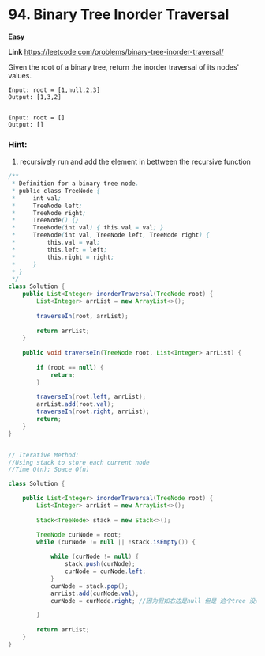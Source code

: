 # 94. Binary Tree Inorder Traversal

**Easy**

**Link** https://leetcode.com/problems/binary-tree-inorder-traversal/


Given the root of a binary tree, return the inorder traversal of its nodes' values.

 

```
Input: root = [1,null,2,3]
Output: [1,3,2]


Input: root = []
Output: []
```

### Hint:

1. recursively run and add the element in bettween the recursive function


```java
/**
 * Definition for a binary tree node.
 * public class TreeNode {
 *     int val;
 *     TreeNode left;
 *     TreeNode right;
 *     TreeNode() {}
 *     TreeNode(int val) { this.val = val; }
 *     TreeNode(int val, TreeNode left, TreeNode right) {
 *         this.val = val;
 *         this.left = left;
 *         this.right = right;
 *     }
 * }
 */
class Solution {
    public List<Integer> inorderTraversal(TreeNode root) {
        List<Integer> arrList = new ArrayList<>();
        
        traverseIn(root, arrList);
        
        return arrList;
    }
    
    public void traverseIn(TreeNode root, List<Integer> arrList) {
        
        if (root == null) {
            return;
        }
        
        traverseIn(root.left, arrList);
        arrList.add(root.val);
        traverseIn(root.right, arrList);
        return;
    }
}


// Iterative Method:
//Using stack to store each current node
//Time O(n); Space O(n)

class Solution {

    public List<Integer> inorderTraversal(TreeNode root) {
        List<Integer> arrList = new ArrayList<>();
        
        Stack<TreeNode> stack = new Stack<>();

        TreeNode curNode = root;
        while (curNode != null || !stack.isEmpty()) {
            
            while (curNode != null) {
                stack.push(curNode);
                curNode = curNode.left;
            }
            curNode = stack.pop();
            arrList.add(curNode.val);
            curNode = curNode.right; //因为假如右边是null 但是 这个tree 没走完 就会继续 pop出下一个 Node 作为新的node 继续走下去

        }
        
        return arrList;
    }
}
```